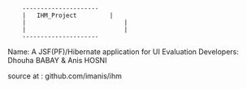 		---------------------
		|	IHM_Project	    	|
		|				          	|
		|				          	|
		---------------------

Name: A JSF(PF)/Hibernate application for UI Evaluation
Developers: Dhouha BABAY & Anis HOSNI


source at : github.com/imanis/ihm
